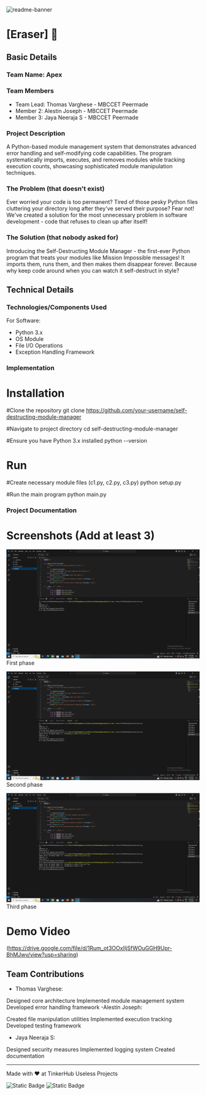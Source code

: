 <img width="1280" alt="readme-banner" src="https://github.com/user-attachments/assets/35332e92-44cb-425b-9dff-27bcf1023c6c">

# [Eraser] 🎯


## Basic Details
### Team Name: Apex


### Team Members
- Team Lead: Thomas Varghese - MBCCET Peermade
- Member 2: Alestin Joseph - MBCCET Peermade
- Member 3: Jaya Neeraja S - MBCCET Peermade

### Project Description
A Python-based module management system that demonstrates advanced error handling and self-modifying code capabilities. 
The program systematically imports, executes, and removes modules while tracking execution counts, showcasing 
sophisticated module manipulation techniques.

### The Problem (that doesn't exist)
Ever worried your code is too permanent? Tired of those pesky Python files cluttering your directory long after they've served their purpose?
Fear not! We've created a solution for the most unnecessary problem in software development - code that refuses to clean up after itself!

### The Solution (that nobody asked for)
Introducing the Self-Destructing Module Manager - the first-ever Python program that treats your modules like Mission Impossible messages!
It imports them, runs them, and then makes them disappear forever. Because why keep code around when you can watch it self-destruct in style?

## Technical Details
### Technologies/Components Used
For Software:
- Python 3.x
- OS Module
- File I/O Operations
- Exception Handling Framework

### Implementation

# Installation

#Clone the repository
git clone https://github.com/your-username/self-destructing-module-manager

#Navigate to project directory
cd self-destructing-module-manager

#Ensure you have Python 3.x installed
python --version
# Run
#Create necessary module files (c1.py, c2.py, c3.py)
python setup.py

#Run the main program
python main.py

### Project Documentation

# Screenshots (Add at least 3)
![Screenshot1](https://github.com/Thomasv9897/Eraser-/blob/main/Screenshot%20(13).png?raw=true)
First phase

![Screenshot2](https://github.com/Thomasv9897/Eraser-/blob/main/Screenshot%20(14).png?raw=true)
Second phase

![Screenshot3](https://github.com/Thomasv9897/Eraser-/blob/main/Screenshot%20(15).png?raw=true)
Third phase
# Demo Video
(https://drive.google.com/file/d/1Rum_ot3OOxIIjSfWOuGGH9Upr-BhMJwv/view?usp=sharing)
## Team Contributions
- Thomas Varghese:

Designed core architecture
Implemented module management system
Developed error handling framework
-Alestin Joseph:

Created file manipulation utilities
Implemented execution tracking
Developed testing framework 
- Jaya Neeraja S:

Designed security measures
Implemented logging system
Created documentation

---
Made with ❤️ at TinkerHub Useless Projects 

![Static Badge](https://img.shields.io/badge/TinkerHub-24?color=%23000000&link=https%3A%2F%2Fwww.tinkerhub.org%2F)
![Static Badge](https://img.shields.io/badge/UselessProject--24-24?link=https%3A%2F%2Fwww.tinkerhub.org%2Fevents%2FQ2Q1TQKX6Q%2FUseless%2520Projects)


